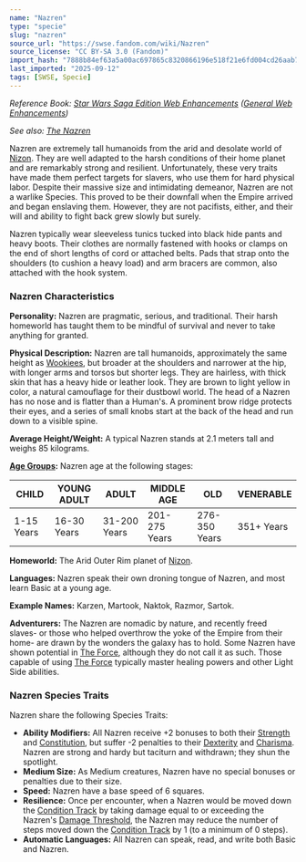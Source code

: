```yaml
---
name: "Nazren"
type: "specie"
slug: "nazren"
source_url: "https://swse.fandom.com/wiki/Nazren"
source_license: "CC BY-SA 3.0 (Fandom)"
import_hash: "7888b84ef63a5a00ac697865c8320866196e518f21e6fd004cd26aab732324df"
last_imported: "2025-09-12"
tags: [SWSE, Specie]
---
```

*Reference Book: [Star Wars Saga Edition Web Enhancements](https://swse.fandom.com/wiki/Star_Wars_Saga_Edition_Web_Enhancements) ([General Web Enhancements](https://swse.fandom.com/wiki/General_Web_Enhancements))*

*See also: [The Nazren](https://swse.fandom.com/wiki/The_Nazren)*

Nazren are extremely tall humanoids from the arid and desolate world of [Nizon](https://swse.fandom.com/wiki/Nizon). They are well adapted to the harsh conditions of their home planet and are remarkably strong and resilient. Unfortunately, these very traits have made them perfect targets for slavers, who use them for hard physical labor. Despite their massive size and intimidating demeanor, Nazren are not a warlike Species. This proved to be their downfall when the Empire arrived and began enslaving them. However, they are not pacifists, either, and their will and ability to fight back grew slowly but surely.

Nazren typically wear sleeveless tunics tucked into black hide pants and heavy boots. Their clothes are normally fastened with hooks or clamps on the end of short lengths of cord or attached belts. Pads that strap onto the shoulders (to cushion a heavy load) and arm bracers are common, also attached with the hook system.

### Nazren Characteristics

**Personality:** Nazren are pragmatic, serious, and traditional. Their harsh homeworld has taught them to be mindful of survival and never to take anything for granted.

**Physical Description:** Nazren are tall humanoids, approximately the same height as [Wookiees](https://swse.fandom.com/wiki/Wookiees), but broader at the shoulders and narrower at the hip, with longer arms and torsos but shorter legs. They are hairless, with thick skin that has a heavy hide or leather look. They are brown to light yellow in color, a natural camouflage for their dustbowl world. The head of a Nazren has no nose and is flatter than a Human's. A prominent brow ridge protects their eyes, and a series of small knobs start at the back of the head and run down to a visible spine.

**Average Height/Weight:** A typical Nazren stands at 2.1 meters tall and weighs 85 kilograms.

**[Age Groups](https://swse.fandom.com/wiki/Age_Groups):** Nazren age at the following stages:

| CHILD | YOUNG ADULT | ADULT | MIDDLE AGE | OLD | VENERABLE |
| --- | --- | --- | --- | --- | --- |
| 1-15 Years | 16-30 Years | 31-200 Years | 201-275 Years | 276-350 Years | 351+ Years |

**Homeworld:** The Arid Outer Rim planet of [Nizon](https://swse.fandom.com/wiki/Nizon).

**Languages:** Nazren speak their own droning tongue of Nazren, and most learn Basic at a young age.

**Example Names:** Karzen, Martook, Naktok, Razmor, Sartok.

**Adventurers:** The Nazren are nomadic by nature, and recently freed slaves- or those who helped overthrow the yoke of the Empire from their home- are drawn by the wonders the galaxy has to hold. Some Nazren have shown potential in [The Force](https://swse.fandom.com/wiki/The_Force), although they do not call it as such. Those capable of using [The Force](https://swse.fandom.com/wiki/The_Force) typically master healing powers and other Light Side abilities.

### Nazren Species Traits
Nazren share the following Species Traits:
- **Ability Modifiers:** All Nazren receive +2 bonuses to both their [Strength](https://swse.fandom.com/wiki/Strength) and [Constitution](https://swse.fandom.com/wiki/Constitution), but suffer -2 penalties to their [Dexterity](https://swse.fandom.com/wiki/Dexterity) and [Charisma](https://swse.fandom.com/wiki/Charisma). Nazren are strong and hardy but taciturn and withdrawn; they shun the spotlight.
- **Medium Size:** As Medium creatures, Nazren have no special bonuses or penalties due to their size.
- **Speed:** Nazren have a base speed of 6 squares.
- **Resilience:** Once per encounter, when a Nazren would be moved down the [Condition Track](https://swse.fandom.com/wiki/Condition_Track) by taking damage equal to or exceeding the Nazren's [Damage Threshold](https://swse.fandom.com/wiki/Damage_Threshold), the Nazren may reduce the number of steps moved down the [Condition Track](https://swse.fandom.com/wiki/Condition_Track) by 1 (to a minimum of 0 steps).
- **Automatic Languages:** All Nazren can speak, read, and write both Basic and Nazren.